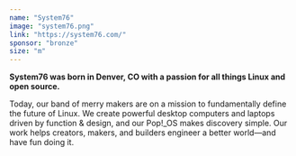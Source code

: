 ```yaml
---
name: "System76"
image: "system76.png"
link: "https://system76.com/"
sponsor: "bronze"
size: "m"
---
```


**System76 was born in Denver, CO with a passion for all things Linux and open source.**

Today, our band of merry makers are on a mission to fundamentally define the future of Linux. We create powerful desktop computers and laptops driven by function & design, and our Pop!\_OS makes discovery simple. Our work helps creators, makers, and builders engineer a better world—and have fun doing it.
